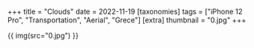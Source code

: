 +++
title = "Clouds"
date = 2022-11-19
[taxonomies]
tags = ["iPhone 12 Pro", "Transportation", "Aerial", "Grece"]
[extra]
thumbnail = "0.jpg"
+++

{{ img(src="0.jpg") }}
